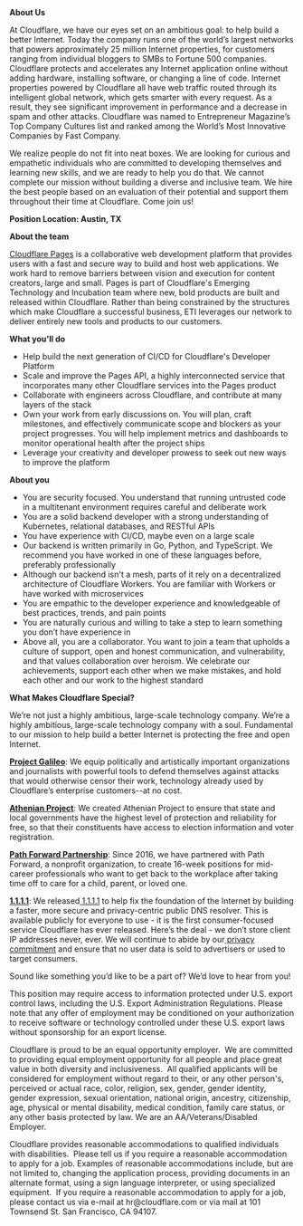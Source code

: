 <div class="content-intro">
	<div><strong>About Us</strong></div>
	<div>
		<p><span style="font-weight: 400;">At Cloudflare, we have our eyes set on an ambitious goal: to help build a better Internet. Today the company runs one of the world’s largest networks that powers approximately 25 million Internet properties, for customers ranging from individual bloggers to SMBs to Fortune 500 companies. Cloudflare protects and accelerates any Internet application online without adding hardware, installing software, or changing a line of code. Internet properties powered by Cloudflare all have web traffic routed through its intelligent global network, which gets smarter with every request. As a result, they see significant improvement in performance and a decrease in spam and other attacks. Cloudflare was named to Entrepreneur Magazine’s Top Company Cultures list and ranked among the World’s Most Innovative Companies by Fast Company.</span><span style="font-weight: 400;">&nbsp;</span></p>
		<p><span style="font-weight: 400;">We realize people do not fit into neat boxes. We are looking for curious and empathetic individuals who are committed to developing themselves and learning new skills, and we are ready to help you do that. We cannot complete our mission without building a diverse and inclusive team. We hire the best people based on an evaluation of their potential and support them throughout their time at Cloudflare. Come join us!&nbsp;</span></p>
	</div>
</div>
<p><strong>Position Location: Austin, TX</strong></p>
<p><strong>About the team</strong></p>
<p><a href="https://pages.cloudflare.com/">Cloudflare Pages</a> is a collaborative web development platform that provides users with a fast and secure way to build and host web applications. We work hard to remove barriers between vision and execution for content creators, large and small. Pages is part of Cloudflare's Emerging Technology and Incubation team where new, bold products are built and released within Cloudflare. Rather than being constrained by the structures which make Cloudflare a successful business, ETI leverages our network to deliver entirely new tools and products to our customers.&nbsp;</p>
<p><strong>What you'll do</strong></p>
<ul>
	<li>Help build the next generation of CI/CD for Cloudflare's Developer Platform</li>
	<li>Scale and improve the Pages API, a highly interconnected service that incorporates many other Cloudflare services into the Pages product</li>
	<li>Collaborate with engineers across Cloudflare, and contribute at many layers of the stack&nbsp;</li>
	<li>Own your work from early discussions on. You will plan, craft milestones, and effectively communicate scope and blockers as your project progresses. You will help implement metrics and dashboards to monitor operational health after the project ships</li>
	<li>Leverage your creativity and developer prowess to seek out new ways to improve the platform</li>
</ul>
<p><strong>About you</strong></p>
<ul>
	<li>You are security focused. You understand that running untrusted code in a multitenant environment requires careful and deliberate work</li>
	<li>You are a solid backend developer with a strong understanding of Kubernetes, relational databases, and RESTful APIs</li>
	<li>You have experience with CI/CD, maybe even on a large scale</li>
	<li>Our backend is written primarily in Go, Python, and TypeScript. We recommend you have worked in one of these languages before, preferably professionally</li>
	<li>Although our backend isn't a mesh, parts of it rely on a decentralized architecture of Cloudflare Workers. You are familiar with Workers or have worked with microservices&nbsp;</li>
	<li>You are empathic to the developer experience and knowledgeable of best practices, trends, and pain points&nbsp;&nbsp;</li>
	<li>You are naturally curious and willing to take a step to learn something you don’t have experience in</li>
	<li>Above all, you are a collaborator. You want to join a team that upholds a culture of support, open and honest communication, and vulnerability, and that values collaboration over heroism. We celebrate our achievements, support each other when we make mistakes, and hold each other and our work to the highest standard</li>
</ul>
<div class="content-conclusion">
	<p><strong>What Makes Cloudflare Special?</strong></p>
	<p><span style="font-weight: 400;">We’re not just a highly ambitious, large-scale technology company. We’re a highly ambitious, large-scale technology company with a soul. Fundamental to our mission to help build a better Internet is protecting the free and open Internet.</span></p>
	<p><a href="https://blog.cloudflare.com/protecting-free-expression-online/"><strong>Project Galileo</strong></a><span style="font-weight: 400;">: We equip politically and artistically important organizations and journalists with powerful tools to defend themselves against attacks that would otherwise censor their work, technology already used by Cloudflare’s enterprise customers--at no cost.</span></p>
	<p><strong><a href="https://www.cloudflare.com/athenian/">Athenian Project</a></strong><span style="font-weight: 400;">: We created Athenian Project to ensure that state and local governments have the highest level of protection and reliability for free, so that their constituents have access to election information and voter registration.</span></p>
	<p><a href="https://blog.cloudflare.com/tag/path-forward/"><strong>Path Forward Partnership</strong></a><span style="font-weight: 400;">: Since 2016, we have partnered with Path Forward, a nonprofit organization, to create 16-week positions for mid-career professionals who want to get back to the workplace after taking time off to care for a child, parent, or loved one.</span></p>
	<p><a href="https://1.1.1.1/"><strong>1.1.1.1</strong></a><span style="font-weight: 400;">: We released</span><a href="https://1.1.1.1/"> <span style="font-weight: 400;">1.1.1.1</span></a><span style="font-weight: 400;"> to help fix the foundation of the Internet by building a faster, more secure and privacy-centric public DNS resolver. This is available publicly for everyone to use - it is the first consumer-focused service Cloudflare has ever released. Here’s the deal - we don’t store client IP addresses never, ever. We will continue to abide by our</span><a href="https://developers.cloudflare.com/1.1.1.1/privacy/public-dns-resolver"> privacy commitment</a><span style="font-weight: 400;"> and ensure that no user data is sold to advertisers or used to target consumers.</span></p>
	<p><span style="font-weight: 400;">Sound like something you’d like to be a part of? We’d love to hear from you!</span></p>
	<p><span style="font-weight: 400;">This position may require access to information protected under U.S. export control laws, including the U.S. Export Administration Regulations. Please note that any offer of employment may be conditioned on your authorization to receive software or technology controlled under these U.S. export laws without sponsorship for an export license.</span></p>
	<p><span style="font-weight: 400;">Cloudflare is proud to be an equal opportunity employer. &nbsp;We are committed to providing equal employment opportunity for all people and place great value in both diversity and inclusiveness. &nbsp;All qualified applicants will be considered for employment without regard to their, or any other person's, perceived or actual</span> <span style="font-weight: 400;">race, color, religion, sex, gender, gender identity, gender expression, sexual orientation, national origin, ancestry, citizenship, age, physical or mental disability, medical condition, family care status, or any other basis protected by law. </span><span style="font-weight: 400;">We are an AA/Veterans/Disabled Employer.</span></p>
	<p><span style="font-weight: 400;">Cloudflare provides reasonable accommodations to qualified individuals with disabilities. &nbsp;Please tell us if you require a reasonable accommodation to apply for a job. Examples of reasonable accommodations include, but are not limited to, changing the application process, providing documents in an alternate format, using a sign language interpreter, or using specialized equipment. &nbsp;If you require a reasonable accommodation to apply for a job, please contact us via e-mail at </span><span style="font-weight: 400;">hr@cloudflare.com</span><span style="font-weight: 400;"> or via mail at 101 Townsend St. San Francisco, CA 94107.</span></p>
</div>